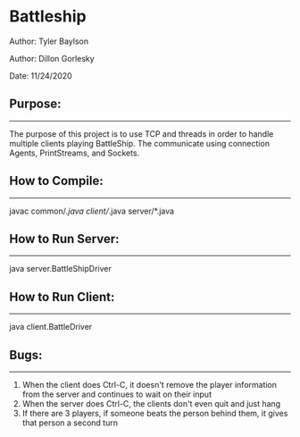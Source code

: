 # Battleship
Author: Tyler Baylson

Author: Dillon Gorlesky

Date: 11/24/2020

## Purpose:
------------------------------------------------------------
The purpose of this project is to use TCP and threads in order to handle 
multiple clients playing BattleShip. The communicate using connection Agents,
PrintStreams, and Sockets.

## How to Compile:
------------------------------------------------------------
javac common/*.java client/*.java server/*.java

## How to Run Server:
------------------------------------------------------------
java server.BattleShipDriver <port> <boardSize>

## How to Run Client:
------------------------------------------------------------
java client.BattleDriver <hostname> <port> <name>

## Bugs:
------------------------------------------------------------
1. When the client does Ctrl-C, it doesn't remove the player information 
  from the server and continues to wait on their input
2. When the server does Ctrl-C, the clients don't even quit and just hang
3. If there are 3 players, if someone beats the person behind them, it gives  
  that person a second turn

